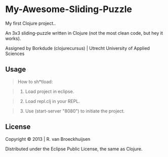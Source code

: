 My-Awesome-Sliding-Puzzle
=========================

My first Clojure project..

An 3x3 sliding-puzzle written in Clojure (not the most clean code, but hey it works).


Assigned by Borkdude (clojurecursus)  |  Utrecht University of Applied Sciences


## Usage
> How to sh*tload:

> 1. Load project in eclipse.

> 2. Load repl.clj in your REPL.

> 3. Use (start-server "8080") to initiate the project.


## License

Copyright © 2013 | R. van Broeckhuijsen

Distributed under the Eclipse Public License, the same as Clojure.
